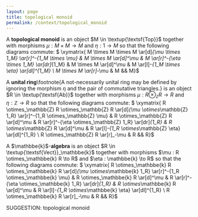```yaml
---
layout: page
title: topological monoid
permalink: /context/topological_monoid
---
```

 A **topological monoid** is an object $M \in \textup{\textsf{Top}}$ together with morphisms $\mu : M \times M \to M$ and $\eta : 1 \to M$ so that the following diagrams commute:
$ \xymatrix{ M \times M \times M \ar[d]_{\mu \times 1_M} \ar[r]^-{1_M \times \mu} & M \times M \ar[d]^\mu & M \ar[r]^-{\eta \times 1_M} \ar[dr]_{1_M} & M \times M \ar[d]^\mu & M \ar[l]_-{1_M \times \eta} \ar[dl]^{1_M} \\ M \times M \ar[r]_-\mu & M &&  M}$

A **unital ring**\footnote{A not-necessarily unital ring may be defined by ignoring the morphism $\eta$ and the pair of commutative triangles.} is an object $R \in \textup{\textsf{Ab}}$ together with morphisms $\mu : R \otimes_\mathbb{Z}  R \to R$ and $\eta : \mathbb{Z} \to R$ so that the following diagrams commute:
$ \xymatrix{ R \otimes_\mathbb{Z} R \otimes_\mathbb{Z} R \ar[d]_{\mu \otimes_\mathbb{Z} 1_R} \ar[r]^-{1_R \otimes_\mathbb{Z} \mu} & R \otimes_\mathbb{Z} R \ar[d]^\mu & R \ar[r]^-{\eta \otimes_\mathbb{Z} 1_R} \ar[dr]_{1_R} & R \otimes_\mathbb{Z} R \ar[d]^\mu & R \ar[l]_-{1_R \otimes_\mathbb{Z} \eta} \ar[dl]^{1_R} \\ R \otimes_\mathbb{Z} R \ar[r]_-\mu & R &&  R}$

A $\mathbbe{k}$-**algebra** is an object $R \in \textup{\textsf{Vect}}_\mathbbe{k}$  together with morphisms $\mu : R \otimes_\mathbbe{k}  R \to R$ and $\eta : \mathbbe{k} \to R$ so that the following diagrams commute:
$ \xymatrix{ R \otimes_\mathbbe{k} R \otimes_\mathbbe{k} R \ar[d]_{\mu \otimes_\mathbbe{k} 1_R} \ar[r]^-{1_R \otimes_\mathbbe{k} \mu} & R \otimes_\mathbbe{k} R \ar[d]^\mu & R \ar[r]^-{\eta \otimes_\mathbbe{k} 1_R} \ar[dr]_{1_R} & R \otimes_\mathbbe{k} R \ar[d]^\mu & R \ar[l]_-{1_R \otimes_\mathbbe{k} \eta} \ar[dl]^{1_R} \\ R \otimes_\mathbbe{k} R \ar[r]_-\mu & R &&  R}$


SUGGESTION: topological monoid